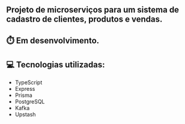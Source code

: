 ## Projeto de microserviços para um sistema de cadastro de clientes, produtos e vendas. 

## ⏱️ Em desenvolvimento.

## 💻 Tecnologias utilizadas:
- TypeScript
- Express
- Prisma
- PostgreSQL
- Kafka
- Upstash
